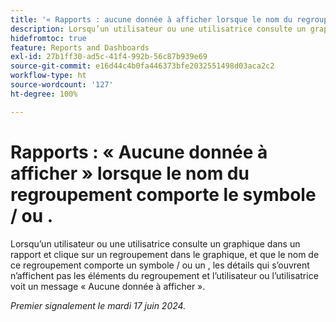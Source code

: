 ```yaml
---
title: '« Rapports : aucune donnée à afficher lorsque le nom du regroupement comporte une barre oblique ou une barre oblique inversée »'
description: Lorsqu’un utilisateur ou une utilisatrice consulte un graphique dans un rapport et clique sur un regroupement dans le graphique, et que le nom de ce regroupement comporte une barre oblique ou une barre oblique inversée, les détails qui s’ouvrent n’affichent pas les éléments du regroupement et l’utilisateur ou l’utilisatrice voit une valeur Aucune donnée pour afficher le message.
hidefromtoc: true
feature: Reports and Dashboards
exl-id: 27b1ff30-ad5c-41f4-992b-56c87b939e69
source-git-commit: e16d44c4b0fa446373bfe2032551498d03aca2c2
workflow-type: ht
source-wordcount: '127'
ht-degree: 100%

---
```


# Rapports : « Aucune donnée à afficher » lorsque le nom du regroupement comporte le symbole / ou \.

Lorsqu’un utilisateur ou une utilisatrice consulte un graphique dans un rapport et clique sur un regroupement dans le graphique, et que le nom de ce regroupement comporte un symbole / ou un \, les détails qui s’ouvrent n’affichent pas les éléments du regroupement et l’utilisateur ou l’utilisatrice voit un message « Aucune donnée à afficher ».

_Premier signalement le mardi 17 juin 2024._
